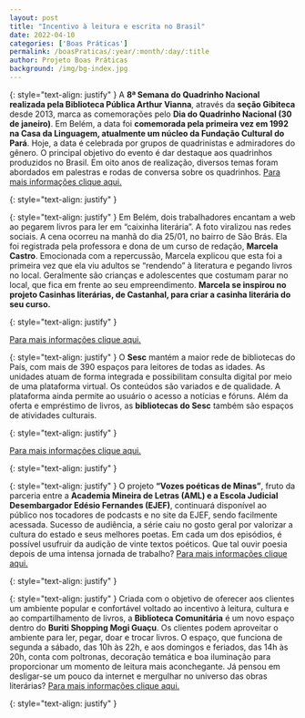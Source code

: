 ```yaml
---
layout: post
title: "Incentivo à leitura e escrita no Brasil"
date: 2022-04-10
categories: ['Boas Práticas']
permalink: /boasPraticas/:year/:month/:day/:title
author: Projeto Boas Práticas
background: /img/bg-index.jpg
---
```

{: style="text-align: justify" }
A __8ª Semana do Quadrinho Nacional realizada pela Biblioteca Pública Arthur Vianna__, através da __seção Gibiteca__ desde 2013, marca as comemorações pelo __Dia do Quadrinho Nacional (30 de janeiro)__. Em Belém, a data foi __comemorada pela primeira vez em 1992 na Casa da Linguagem, atualmente um núcleo da Fundação Cultural do Pará__. Hoje, a data é celebrada por grupos de quadrinistas e admiradores do gênero. O principal objetivo do evento é dar destaque aos quadrinhos produzidos no Brasil. Em oito anos de realização, diversos temas foram abordados em palestras e rodas de conversa sobre os quadrinhos.
[Para mais informações clique aqui.](https://agenciapara.com.br/noticia/34147/)

{: style="text-align: justify" }


{: style="text-align: justify" }
Em Belém, dois trabalhadores encantam a web ao pegarem livros para ler em “caixinha literária”. A foto viralizou nas redes sociais. A cena ocorreu na manhã do dia 25/01, no bairro de São Brás. Ela foi registrada pela professora e dona de um curso de redação, __Marcela Castro__. Emocionada com a repercussão, Marcela explicou que esta foi a primeira vez que ela viu adultos se “rendendo” à literatura e pegando livros no local. Geralmente são crianças e adolescentes que costumam parar no local, que fica em frente ao seu empreendimento. __Marcela se inspirou no projeto Casinhas literárias, de Castanhal, para criar a casinha literária do seu curso.__

{: style="text-align: justify" }

[Para mais informações clique aqui.](https://www.oliberal.com/belem/em-belem-trabalhadores-encantam-web-ao-parar-na-rua-e-pegar-livro-em-caixinha-literaria-1.487681)

{: style="text-align: justify" }
O __Sesc__ mantém a maior rede de bibliotecas do País, com mais de 390 espaços para leitores de todas as idades. As unidades atuam de forma integrada e possibilitam consulta digital por meio de uma plataforma virtual. Os conteúdos são variados e de qualidade. A plataforma ainda permite ao usuário o acesso a notícias e fóruns. Além da oferta e empréstimo de livros, as __bibliotecas do Sesc__ também são espaços de atividades culturais.

{: style="text-align: justify" }

[Para mais informações clique aqui.](https://oglobo.globo.com/economia/cnc-noticias/sesc-disponibiliza-acervo-da-maior-rede-de-bibliotecas-do-brasil-em-plataforma-virtual-25312670)

{: style="text-align: justify" }


{: style="text-align: justify" }
O projeto __“Vozes poéticas de Minas”__, fruto da parceria entre a __Academia Mineira de Letras (AML) e a Escola Judicial Desembargador Edésio Fernandes (EJEF)__, continuará disponível ao público nos tocadores de podcasts e no site da EJEF, sendo facilmente acessada. Sucesso de audiência, a série caiu no gosto geral por valorizar a cultura do estado e seus melhores poetas. Em cada um dos episódios, é possível usufruir da audição de vinte textos poéticos. Que tal ouvir poesia depois de uma intensa jornada de trabalho?
[Para mais informações clique aqui.](https://diariodocomercio.com.br/dc-mais/viver-em-voz-alta-a-segunda-temporada-de-vozes-poeticas-de-minas/)

{: style="text-align: justify" }


{: style="text-align: justify" }
Criada com o objetivo de oferecer aos clientes um ambiente popular e confortável voltado ao incentivo à leitura, cultura e ao compartilhamento de livros, a __Biblioteca Comunitária__ é um novo espaço dentro do **Buriti Shopping Mogi Guaçu**. Os clientes podem aproveitar o ambiente para ler, pegar, doar e trocar livros. O espaço, que funciona de segunda a sábado, das 10h às 22h, e aos domingos e feriados, das 14h às 20h, conta com poltronas, decoração temática e boa iluminação para proporcionar um momento de leitura mais aconchegante. Já pensou em desligar-se um pouco da internet e mergulhar no universo das obras literárias?
[Para mais informações clique aqui.](https://opopularmm.com.br/biblioteca-comunitaria-e-inaugurada-no-buriti-shopping-mogi-guacu-43648)

{: style="text-align: justify" }

